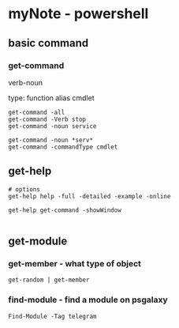 # myNote - powershell

## basic command
### get-command

 verb-noun
 
 type:
     function
     alias
     cmdlet

```
get-command -all
get-command -Verb stop
get-command -noun service

get-command -noun *serv*
get-command -commandType cmdlet

```

## get-help

```
# options
get-help help -full -detailed -example -online

get-help get-command -showWindow


```

## get-module

### get-member - what type of object

```
get-random | get-member
```

### find-module - find a module on psgalaxy
```
Find-Module -Tag telegram
```


